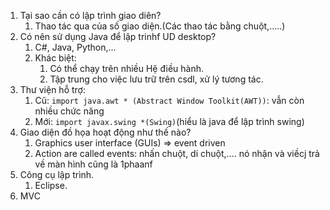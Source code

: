 1. Tại sao cần có lập trình giao diên?
   1. Thao tác qua của số giao diện.(Các thao tác bằng chuột,.....)
2. Có nên sử dụng Java để lập trinhf UD desktop?
   1. C#, Java, Python,...
   2. Khác biệt: 
      1. Có thể chạy trên nhiều Hệ điều hành.
      2. Tập trung cho việc lưu trữ trên csdl, xử lý tương tác.
3. Thư viện hỗ trợ:
   1. Cũ: `import java.awt * (Abstract Window Toolkit(AWT))`: vẫn còn nhiều chức năng
   2. Mới: `import javax.swing *(Swing)`(hiểu là java để lập trình swing)
4. Giao diện đồ họa hoạt động như thế nào?
   1. Graphics user interface (GUIs) => event driven
   2. Action are called events: nhấn chuột, di chuột,.... nó nhận và viềcj trả về màn hình cũng là 1phaanf
5. Công cụ lập trình.
   1. Eclipse.
6. MVC 